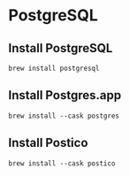 # PostgreSQL

## Install PostgreSQL

```
brew install postgresql
```

## Install Postgres.app

```
brew install --cask postgres
```

## Install Postico

```
brew install --cask postico
```

